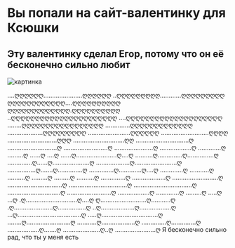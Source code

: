 # Вы попали на сайт-валентинку для Ксюшки
## Эту валентинку сделал Егор, потому что он её бесконечно сильно любит
![картинка](https://otkritkis.com/wp-content/uploads/2022/02/marcaushie-otkrutki-s-dnem-svyatogo-valentina-015-1.gif)

....ღღღღღღ......................ღღღღღღ
..ღღღღღღღღღ............ღღღღღღღღღ
ღღღღღღღღღღღღ....ღღღღღღღღღღ
ღღღღღღღღღღღღღ.ღღღღღღღღღღ
..ღღღღღღღღღღღღღღღღღღღღღღ
....ღღღღღღღღღღღღღღღღღღღღ
........ღღღღღღღღღღღღღღღღღ
..............ღღღღღღღღღღღღღ
....................ღღღღღღღღღ
........................ღღღღღღ
...........................ღღღღ
............................ღღღ
.............................ღღ
..............................ღ
............................ღ
.........................ღ
......................ღ
..................ღ
.............ღ
.........ღ
......ღ
....ღ
......ღ.......................ღ....ღ
..........ღ..............ღ...............ღ
..............ღ......ღ.....................ღ
...................ღ........................ღ
................ღ.......ღ..............ღ
..............ღ.............ღ....ღ
.............ღ
...........ღ
..........ღ
.........ღ
.........ღ
..........ღ
..............ღ
...................ღ
..........................ღ
...............................ღ
.................................ღ
.................................ღ
..............................ღ
.........................ღ
..................ღ
.............ღ
.........ღ
.....ღ
...ღ
.ღ.............................ღ....ღ
ღ..........................ღ...........ღ
.ღ......................ღ................ღ
..ღ...................ღ..................ღ
...ღ....................................ღ
.....ღ................................ღ
........ღ.........................ღ
...........ღ...................ღ
..............ღ..............ღ
..................ღ.......ღ
.....................ღ..ღ
.......................ღ
Я бесконечно сильно рад, что ты у меня есть
